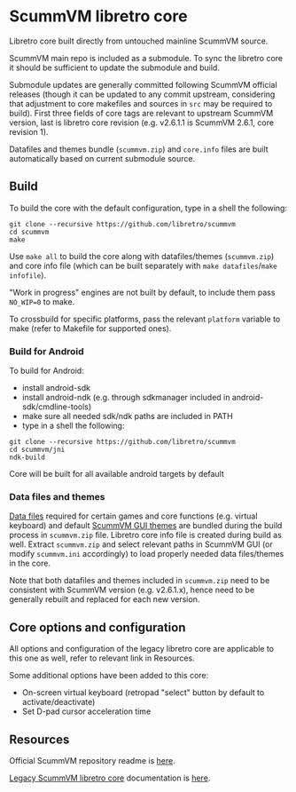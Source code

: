 # ScummVM libretro core

Libretro core built directly from untouched mainline ScummVM source.

ScummVM main repo is included as a submodule. To sync the libretro core it should be sufficient to update the submodule and build.

Submodule updates are generally committed following ScummVM official releases (though it can be updated to any commit upstream, considering that adjustment to core makefiles and sources in `src` may be required to build). First three fields of core tags are relevant to upstream ScummVM version, last is libretro core revision (e.g. v2.6.1.1 is ScummVM 2.6.1, core revision 1).

Datafiles and themes bundle (`scummvm.zip`) and `core.info` files are built automatically based on current submodule source.

## Build
To build the core with the default configuration, type in a shell the following:
```
git clone --recursive https://github.com/libretro/scummvm
cd scummvm
make
```
Use `make all` to build the core along with datafiles/themes (`scummvm.zip`) and core info file (which can be built separately with `make datafiles`/`make infofile`).

"Work in progress" engines are not built by default, to include them pass `NO_WIP=0` to make.

To crossbuild for specific platforms, pass the relevant `platform` variable to make (refer to Makefile for supported ones).

### Build for Android
To build for Android:
* install android-sdk
* install android-ndk (e.g. through sdkmanager included in android-sdk/cmdline-tools)
* make sure all needed sdk/ndk paths are included in PATH
* type in a shell the following:
```
git clone --recursive https://github.com/libretro/scummvm
cd scummvm/jni
ndk-build
```
Core will be built for all available android targets by default

### Data files and themes
[Data files](https://wiki.scummvm.org/index.php/Datafiles) required for certain games and core functions (e.g. virtual keyboard) and default [ScummVM GUI themes](https://wiki.scummvm.org/index.php/GUI_Themes) are bundled during the build process in `scummvm.zip` file. Libretro core info file is created during build as well.
Extract `scummvm.zip` and select relevant paths in ScummVM GUI (or modify `scummvm.ini` accordingly) to load properly needed data files/themes in the core.

Note that both datafiles and themes included in `scummvm.zip` need to be consistent with ScummVM version (e.g. v2.6.1.x), hence need to be generally rebuilt and replaced for each new version.

## Core options and configuration
All options and configuration of the legacy libretro core are applicable to this one as well, refer to relevant link in Resources.

Some additional options have been added to this core:
* On-screen virtual keyboard (retropad "select" button by default to activate/deactivate)
* Set D-pad cursor acceleration time

## Resources
Official ScummVM repository readme is [here](https://github.com/scummvm/scummvm#readme).

[Legacy ScummVM libretro core](https://github.com/libretro-mirrors/scummvm) documentation is [here](https://docs.libretro.com/library/scummvm).
